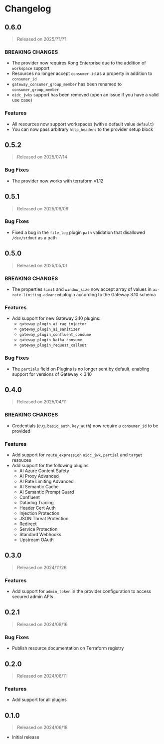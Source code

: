# Changelog

## 0.6.0
> Released on 2025/??/??

### BREAKING CHANGES

* The provider now requires Kong Enterprise due to the addition of `workspace` support
* Resources no longer accept `consumer.id` as a property in addition to `consumer_id`
* `gateway_consumer_group_member` has been renamed to `consumer_group_member`
* `oidc_jwks` support has been removed (open an issue if you have a valid use case)

### Features

* All resources now support workspaces (with a default value `default`)
* You can now pass arbitrary `http_headers` to the provider setup block

## 0.5.2
> Released on 2025/07/14

### Bug Fixes

* The provider now works with terraform v1.12

## 0.5.1
> Released on 2025/06/09

### Bug Fixes

* Fixed a bug in the `file_log` plugin `path` validation that disallowed `/dev/stdout` as a path

## 0.5.0
> Released on 2025/05/01

### BREAKING CHANGES

* The properties `limit` and `window_size` now accept array of values in `ai-rate-limiting-advanced` plugin according to the Gateway 3.10 schema

### Features

* Add support for new Gateway 3.10 plugins:
  * `gateway_plugin_ai_rag_injector`
  * `gateway_plugin_ai_sanitizer`
  * `gateway_plugin_confluent_consume`
  * `gateway_plugin_kafka_consume`
  * `gateway_plugin_request_callout`

### Bug Fixes

* The `partials` field on Plugins is no longer sent by default, enabling support for versions of Gateway < 3.10

## 0.4.0
> Released on 2025/04/11

### BREAKING CHANGES

* Credentials (e.g. `basic_auth`, `key_auth`) now require a `consumer_id` to be provided

### Features
* Add support for `route_expression` `oidc_jwk`, `partial` and `target` resouces
* Add support for the following plugins
  * AI Azure Content Safety
  * AI Proxy Advanced
  * AI Rate Limiting Advanced
  * AI Semantic Cache
  * AI Semantic Prompt Guard
  * Confluent
  * Datadog Tracing
  * Header Cert Auth
  * Injection Protection
  * JSON Threat Protection
  * Redirect
  * Service Protection
  * Standard Webhooks
  * Upstream OAuth


## 0.3.0
> Released on 2024/11/26

### Features
* Add support for `admin_token` in the provider configuration to access secured admin APIs

## 0.2.1
> Released on 2024/09/16

### Bug Fixes
* Publish resource documentation on Terraform registry

## 0.2.0
> Released on 2024/06/11

### Features
* Add support for all plugins

## 0.1.0
> Released on 2024/06/18

* Initial release